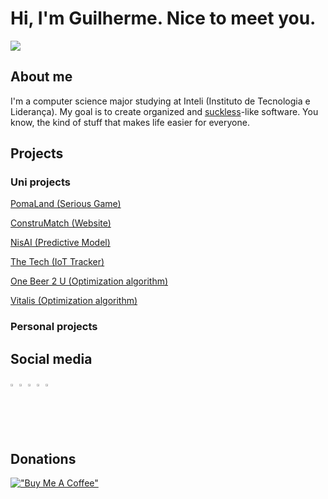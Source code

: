 # Hi, I'm Guilherme. Nice to meet you.

![](https://media.licdn.com/dms/image/D4D16AQHxqYkSanjX7w/profile-displaybackgroundimage-shrink_350_1400/0/1680700445850?e=1688601600&v=beta&t=3CkISjId5It_avU7u5poA_XcQZGbHKvhp2o7k-xVwLw)

## About me

I'm a computer science major studying at Inteli (Instituto de Tecnologia e Liderança). My goal is to create organized and [suckless](https://suckless.org/philosophy/)-like software. You know, the kind of stuff that makes life easier for everyone.

## Projects

### Uni projects

[PomaLand (Serious Game)](https://github.com/2022M1T6-inteli/Thunder-Tech)

[ConstruMatch (Website)](https://github.com/2022M2T6-Inteli/Projeto1)

[NisAI (Predictive Model)](https://github.com/2023M3T5-Inteli/grupo1)

[The Tech (IoT Tracker)](https://github.com/2023M4T5-Inteli/Projeto3)

[One Beer 2 U (Optimization algorithm)](https://github.com/InteliProjects/2023M5T5-Inteli-grupo3)

[Vitalis (Optimization algorithm)](https://github.com/2023M6T5Inteli/g3-vitalis)

### Personal projects

## Social media

<a href="https://www.linkedin.com/in/guilherme-novaes-lima/"><img width="2%" src="https://content.linkedin.com/content/dam/me/business/en-us/amp/brand-site/v2/bg/LI-Bug.svg.original.svg"/></a>
<a href="https://open.spotify.com/user/guilherm2809?si=cee66ec35f574a09"><img width="2%" src="https://i.imgur.com/IbrnDLV.png"/></a>
<a href="https://discordid.netlify.app/?id=351103622395854851"><img width="2%" src="https://assets-global.website-files.com/6257adef93867e50d84d30e2/636e0a6a49cf127bf92de1e2_icon_clyde_blurple_RGB.png"/></a>
<a href="https://www.instagram.com/guilh_n_l/"><img width="2%" src="https://i.imgur.com/cG2qwKr.png"/></a>
<a href="https://anilist.co/user/TheCoffeeMF/"><img width="2%" src="https://upload.wikimedia.org/wikipedia/commons/thumb/6/61/AniList_logo.svg/768px-AniList_logo.svg.png?20220330011134"/></a>

## Donations

[!["Buy Me A Coffee"](https://www.buymeacoffee.com/assets/img/custom_images/orange_img.png)](https://www.buymeacoffee.com/guinovaeslima)
